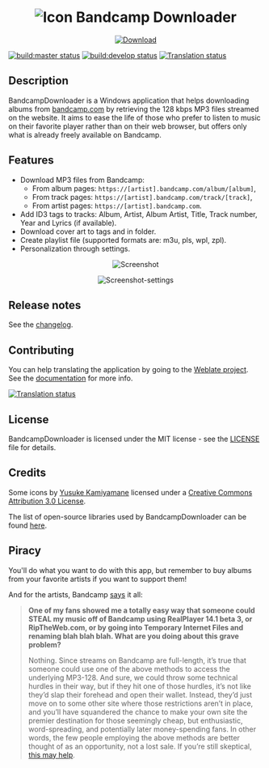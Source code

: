<h1 align="center"><img alt="Icon" src="docs/images/Cloud.png"> Bandcamp Downloader</h1>

<p align="center">
    <a href="https://github.com/Flarky55/BandcampDownloader/releases/latest"><img alt="Download" src="docs/images/DownloadButton.png"></a>
</p>

[![build:master status](https://img.shields.io/appveyor/ci/Otiel/BandcampDownloader/master.svg?label=build:master&logo=appveyor)](https://ci.appveyor.com/project/Otiel/bandcampdownloader/branch/master) [![build:develop status](https://img.shields.io/appveyor/ci/Otiel/BandcampDownloader/develop.svg?label=build:develop&logo=appveyor)](https://ci.appveyor.com/project/Otiel/bandcampdownloader/branch/develop) [![Translation status](https://hosted.weblate.org/widgets/bandcampdownloader/-/bandcampdownloader/svg-badge.svg)](https://hosted.weblate.org/engage/bandcampdownloader/)

## Description

BandcampDownloader is a Windows application that helps downloading albums from [bandcamp.com](https://bandcamp.com) by retrieving the 128 kbps MP3 files streamed on the website. It aims to ease the life of those who prefer to listen to music on their favorite player rather than on their web browser, but offers only what is already freely available on Bandcamp.

## Features

* Download MP3 files from Bandcamp:
  * From album pages: `https://[artist].bandcamp.com/album/[album]`,
  * From track pages: `https://[artist].bandcamp.com/track/[track]`,
  * From artist pages: `https://[artist].bandcamp.com`.
* Add ID3 tags to tracks: Album, Artist, Album Artist, Title, Track number, Year and Lyrics (if available).
* Download cover art to tags and in folder.
* Create playlist file (supported formats are: m3u, pls, wpl, zpl).
* Personalization through settings.

<p align="center">
    <img alt="Screenshot" src="docs/images/Screenshot.png">
</p>

<p align="center">
    <img alt="Screenshot-settings" src="docs/images/Screenshot-settings.png">
</p>

## Release notes

See the [changelog](CHANGELOG.md).

## Contributing

You can help translating the application by going to the [Weblate project](https://hosted.weblate.org/engage/bandcampdownloader). See the [documentation](docs/help-translate.md) for more info.

[![Translation status](https://hosted.weblate.org/widgets/bandcampdownloader/-/287x66-white.png)](https://hosted.weblate.org/engage/bandcampdownloader)

## License

BandcampDownloader is licensed under the MIT license - see the [LICENSE](LICENSE) file for details.

## Credits

Some icons by [Yusuke Kamiyamane](http://p.yusukekamiyamane.com) licensed under a [Creative Commons Attribution 3.0 License](https://creativecommons.org/licenses/by/3.0).

The list of open-source libraries used by BandcampDownloader can be found [here](docs/dependencies.md).

## Piracy

You'll do what you want to do with this app, but remember to buy albums from your favorite artists if you want to support them!

And for the artists, Bandcamp [says](https://get.bandcamp.help/hc/en-us/articles/360007902173-I-heard-you-can-steal-music-on-Bandcamp-What-are-you-doing-about-this-) it all:
> **One of my fans showed me a totally easy way that someone could STEAL my music off of Bandcamp using RealPlayer 14.1 beta 3, or RipTheWeb.com, or by going into Temporary Internet Files and renaming blah blah blah. What are you doing about this grave problem?**
>
> Nothing. Since streams on Bandcamp are full-length, it’s true that someone could use one of the above methods to access the underlying MP3-128. And sure, we could throw some technical hurdles in their way, but if they hit one of those hurdles, it’s not like they’d slap their forehead and open their wallet. Instead, they’d just move on to some other site where those restrictions aren’t in place, and you’ll have squandered the chance to make your own site the premier destination for those seemingly cheap, but enthusiastic, word-spreading, and potentially later money-spending fans. In other words, the few people employing the above methods are better thought of as an opportunity, not a lost sale. If you’re still skeptical, [this may help](https://newmusicstrategies.com/but-if-they-steal-it/).
